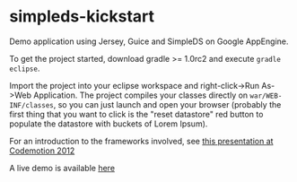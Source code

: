 simpleds-kickstart
==================

Demo application using Jersey, Guice and SimpleDS on Google AppEngine.

To get the project started, download gradle >= 1.0rc2 and execute <code>gradle eclipse</code>.

Import the project into your eclipse workspace and right-click->Run As->Web Application. 
The project compiles your classes directly on <code>war/WEB-INF/classes</code>, so you can just launch and open your browser (probably the 
first thing that you want to click is the "reset datastore" red button to populate the datastore with buckets of Lorem Ipsum).

For an introduction to the frameworks involved, see [this presentation at Codemotion 2012](http://www.slideshare.net/icoloma/codemotion-appengine)

A live demo is available [here](http://simpleds-kickstart.appspot.com/)
